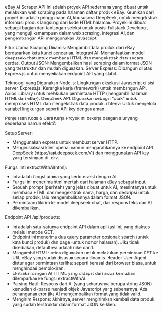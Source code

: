 eBay AI Scraper API
Ini adalah proyek API sederhana yang dibuat untuk melakukan web scraping pada halaman daftar produk eBay. Keunikan dari proyek ini adalah penggunaan AI, khususnya DeepSeek, untuk mengekstrak informasi produk langsung dari kode HTML halaman.
Proyek ini dibuat sebagai bagian dari tantangan seleksi untuk posisi Fullstack Developer, yang menguji kemampuan dalam web scraping, integrasi AI, dan pengembangan API menggunakan Javascript.

Fitur Utama
Scraping Dinamis: Mengambil data produk dari eBay berdasarkan kata kunci pencarian.
Integrasi AI: Memanfaatkan model deepseek-chat untuk membaca HTML dan mengekstrak data secara cerdas.
Output JSON: Mengembalikan hasil scraping dalam format JSON yang terstruktur dan mudah digunakan.
Server Express: Dibangun di atas Express.js untuk menyediakan endpoint API yang stabil.

Teknologi yang Digunakan
Node.js: Lingkungan eksekusi Javascript di sisi server.
Express.js: Kerangka kerja (framework) untuk membangun API.
Axios: Library untuk melakukan permintaan HTTP (mengambil halaman HTML dari eBay).
DeepSeek API: Digunakan sebagai "otak" untuk memproses HTML dan mengekstrak data produk.
dotenv: Untuk mengelola variabel lingkungan seperti API key dengan aman.

Penjelasan Kode & Cara Kerja
Proyek ini bekerja dengan alur yang sederhana namun efektif:

Setup Server:

- Menggunakan express untuk membuat server HTTP.
- Menginisialisasi klien openai namun mengarahkannya ke endpoint API DeepSeek (https://api.deepseek.com/v1) dan menggunakan API key yang tersimpan di .env.

Fungsi Inti extractWithAI(html):

- Ini adalah fungsi utama yang berinteraksi dengan AI.
- Fungsi ini menerima html mentah dari halaman eBay sebagai input.
- Sebuah prompt (perintah) yang jelas dibuat untuk AI, memintanya untuk membaca HTML dan mengekstrak nama, harga, dan deskripsi untuk setiap produk, lalu mengembalikannya dalam format JSON.
- Permintaan dikirim ke model deepseek-chat, dan respons teks dari AI dikembalikan.

Endpoint API /api/products:

- Ini adalah satu-satunya endpoint API dalam aplikasi ini, yang diakses melalui metode GET.
- Endpoint ini menerima dua query parameter opsional: search (untuk kata kunci produk) dan page (untuk nomor halaman). Jika tidak disediakan, defaultnya adalah nike dan 1.
- Mengambil HTML: axios digunakan untuk melakukan permintaan GET ke URL eBay yang sudah disusun secara dinamis. Header User-Agent diatur agar permintaan terlihat seperti berasal dari browser biasa, untuk menghindari pemblokiran.
- Ekstraksi dengan AI: HTML yang didapat dari axios kemudian dilemparkan ke fungsi extractWithAI.
- Parsing Hasil: Respons dari AI (yang seharusnya berupa string JSON) kemudian di-parse menjadi objek Javascript yang sebenarnya. Ada penanganan eror jika AI mengembalikan format yang tidak valid.
- Mengirim Respons: Akhirnya, server mengirimkan kembali data produk yang sudah terstruktur dalam format JSON ke klien.
